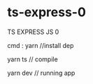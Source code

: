 # ts-express-0
TS EXPRESS JS 0

cmd : 
yarn //install dep

yarn ts // compile

yarn dev //  running app